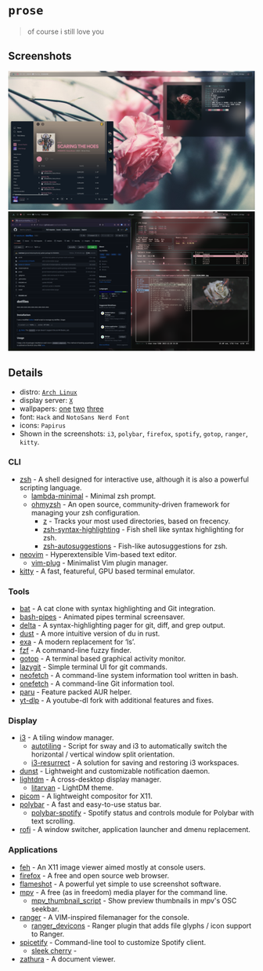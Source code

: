# `prose`
> of course i still love you

## Screenshots

![screenshot1](screenshot1.png)
![screenshot2](screenshot2.png)

## Details
+ distro: [`Arch Linux`](https://www.archlinux.org/)
+ display server: [`X`](https://www.x.org/wiki/)
+ wallpapers: [one](https://github.com/notchum/wallpapers/blob/main/nature/flowers.jpg)
              [two](https://github.com/notchum/wallpapers/blob/main/nature/u04W.jpg)
              [three](https://github.com/notchum/wallpapers/blob/main/nature/saffu-Vya8eGk5Y64-unsplash.jpg)
+ font: `Hack` and `NotoSans Nerd Font`
+ icons: `Papirus`
+ Shown in the screenshots: `i3`, `polybar`, `firefox`, `spotify`, `gotop`, `ranger`, `kitty`.

### CLI
- [zsh](https://github.com/zsh-users/zsh) - A shell designed for interactive use, although it is also a powerful scripting language.
    - [lambda-minimal](https://github.com/sohnryang/lambda-minimal-theme) - Minimal zsh prompt.
    - [ohmyzsh](https://github.com/ohmyzsh/ohmyzsh) - An open source, community-driven framework for managing your zsh configuration.
        - [z](https://github.com/rupa/z) - Tracks your most used directories, based on frecency.
        - [zsh-syntax-highlighting](https://github.com/zsh-users/zsh-syntax-highlighting) - Fish shell like syntax highlighting for zsh.
        - [zsh-autosuggestions](https://github.com/zsh-users/zsh-autosuggestions) - Fish-like autosuggestions for zsh.
- [neovim](https://github.com/neovim/neovim) - Hyperextensible Vim-based text editor.
    - [vim-plug](https://github.com/junegunn/vim-plug) - Minimalist Vim plugin manager.
- [kitty](https://sw.kovidgoyal.net/kitty/) - A fast, featureful, GPU based terminal emulator.

### Tools
- [bat](https://github.com/sharkdp/bat) - A cat clone with syntax highlighting and Git integration.
- [bash-pipes](https://github.com/pipeseroni/pipes.sh) - Animated pipes terminal screensaver.
- [delta](https://github.com/dandavison/delta) - A syntax-highlighting pager for git, diff, and grep output.
- [dust](https://github.com/bootandy/dust) - A more intuitive version of du in rust.
- [exa](https://github.com/ogham/exa) - A modern replacement for ‘ls’.
- [fzf](https://github.com/junegunn/fzf) - A command-line fuzzy finder.
- [gotop](https://github.com/xxxserxxx/gotop) - A terminal based graphical activity monitor.
- [lazygit](https://github.com/jesseduffield/lazygit) - Simple terminal UI for git commands.
- [neofetch](https://github.com/dylanaraps/neofetch) - A command-line system information tool written in bash.
- [onefetch](https://github.com/o2sh/onefetch) - A command-line Git information tool.
- [paru](https://github.com/Morganamilo/paru) - Feature packed AUR helper.
- [yt-dlp](https://github.com/yt-dlp/yt-dlp) - A youtube-dl fork with additional features and fixes.

### Display
- [i3](https://github.com/i3/i3) - A tiling window manager.
    - [autotiling](https://github.com/nwg-piotr/autotiling) - Script for sway and i3 to automatically switch the horizontal / vertical window split orientation.
    - [i3-resurrect](https://github.com/JonnyHaystack/i3-resurrect) - A solution for saving and restoring i3 workspaces.
- [dunst](https://github.com/dunst-project/dunst) - Lightweight and customizable notification daemon.
- [lightdm](lightdm-webkit-theme-litarvan) - A cross-desktop display manager.
    - [litarvan](https://github.com/Litarvan/lightdm-webkit-theme-litarvan) - LightDM theme.
- [picom](https://github.com/yshui/picom) - A lightweight compositor for X11.
- [polybar](https://github.com/polybar/polybar) - A fast and easy-to-use status bar.
    - [polybar-spotify](https://github.com/PrayagS/polybar-spotify) - Spotify status and controls module for Polybar with text scrolling.
- [rofi](https://github.com/davatorium/rofi) - A window switcher, application launcher and dmenu replacement.

### Applications
- [feh](https://feh.finalrewind.org/) - An X11 image viewer aimed mostly at console users.
- [firefox](https://mozilla.org/firefox) - A free and open source web browser.
- [flameshot](https://github.com/flameshot-org/flameshot) - A powerful yet simple to use screenshot software.
- [mpv](https://github.com/mpv-player/mpv) - A free (as in freedom) media player for the command line.
    - [mpv_thumbnail_script](https://github.com/marzzzello/mpv_thumbnail_script) - Show preview thumbnails in mpv's OSC seekbar.
- [ranger](https://github.com/ranger/ranger) - A VIM-inspired filemanager for the console.
    - [ranger_devicons](https://github.com/alexanderjeurissen/ranger_devicons) - Ranger plugin that adds file glyphs / icon support to Ranger.
- [spicetify](https://github.com/spicetify/spicetify-cli) - Command-line tool to customize Spotify client.
    - [sleek cherry](https://github.com/spicetify/spicetify-themes) - 
- [zathura](https://github.com/pwmt/zathura) - A document viewer.
